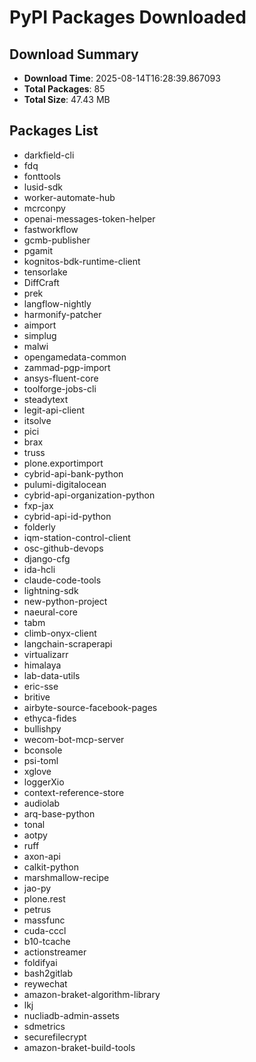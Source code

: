 # PyPI Packages Downloaded

## Download Summary
- **Download Time**: 2025-08-14T16:28:39.867093
- **Total Packages**: 85
- **Total Size**: 47.43 MB

## Packages List
- darkfield-cli
- fdq
- fonttools
- lusid-sdk
- worker-automate-hub
- mcrconpy
- openai-messages-token-helper
- fastworkflow
- gcmb-publisher
- pgamit
- kognitos-bdk-runtime-client
- tensorlake
- DiffCraft
- prek
- langflow-nightly
- harmonify-patcher
- aimport
- simplug
- malwi
- opengamedata-common
- zammad-pgp-import
- ansys-fluent-core
- toolforge-jobs-cli
- steadytext
- legit-api-client
- itsolve
- pici
- brax
- truss
- plone.exportimport
- cybrid-api-bank-python
- pulumi-digitalocean
- cybrid-api-organization-python
- fxp-jax
- cybrid-api-id-python
- folderly
- iqm-station-control-client
- osc-github-devops
- django-cfg
- ida-hcli
- claude-code-tools
- lightning-sdk
- new-python-project
- naeural-core
- tabm
- climb-onyx-client
- langchain-scraperapi
- virtualizarr
- himalaya
- lab-data-utils
- eric-sse
- britive
- airbyte-source-facebook-pages
- ethyca-fides
- bullishpy
- wecom-bot-mcp-server
- bconsole
- psi-toml
- xglove
- loggerXio
- context-reference-store
- audiolab
- arq-base-python
- tonal
- aotpy
- ruff
- axon-api
- calkit-python
- marshmallow-recipe
- jao-py
- plone.rest
- petrus
- massfunc
- cuda-cccl
- b10-tcache
- actionstreamer
- foldifyai
- bash2gitlab
- reywechat
- amazon-braket-algorithm-library
- lkj
- nucliadb-admin-assets
- sdmetrics
- securefilecrypt
- amazon-braket-build-tools
